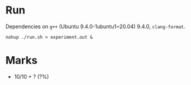 # Run

Dependencies on `g++` (Ubuntu 9.4.0-1ubuntu1~20.04) 9.4.0, `clang-format`.

```
nohup ./run.sh > experiment.out &
```


# Marks

- 10/10 + ? (?%)
